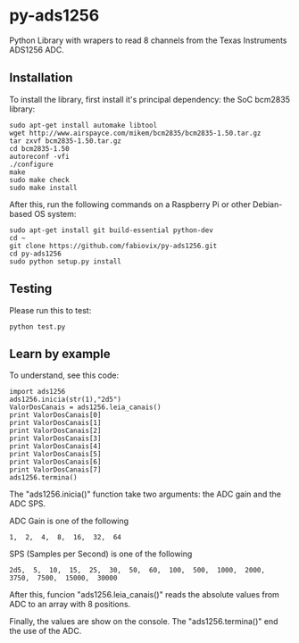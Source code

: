 # py-ads1256
Python Library with wrapers to read 8 channels from the Texas Instruments ADS1256 ADC.

## Installation

To install the library, first install it's principal dependency: the SoC bcm2835 library:

    sudo apt-get install automake libtool
    wget http://www.airspayce.com/mikem/bcm2835/bcm2835-1.50.tar.gz
    tar zxvf bcm2835-1.50.tar.gz
    cd bcm2835-1.50
    autoreconf -vfi
    ./configure
    make
    sudo make check
    sudo make install



After this, run the following commands on a Raspberry Pi or other Debian-based OS system:

    sudo apt-get install git build-essential python-dev
    cd ~
    git clone https://github.com/fabiovix/py-ads1256.git
    cd py-ads1256
    sudo python setup.py install


## Testing

Please run this to test:

    python test.py


## Learn by example

To understand, see this code:

    import ads1256
    ads1256.inicia(str(1),"2d5") 
    ValorDosCanais = ads1256.leia_canais()
    print ValorDosCanais[0]
    print ValorDosCanais[1]
    print ValorDosCanais[2]
    print ValorDosCanais[3]
    print ValorDosCanais[4]
    print ValorDosCanais[5]
    print ValorDosCanais[6]
    print ValorDosCanais[7]
    ads1256.termina()


The "ads1256.inicia()" function take two arguments: the ADC gain and the ADC SPS.


ADC Gain is one of the following

    1,  2,  4,  8,  16,  32,  64



SPS (Samples per Second) is one of the following

    2d5,  5,  10,  15,  25,  30,  50,  60,  100,  500,  1000,  2000,  3750,  7500,  15000,  30000



After this, funcion "ads1256.leia_canais()" reads the absolute values from ADC to an array with 8 positions.


Finally, the values are show on the console.  The "ads1256.termina()"  end the use of the ADC.


